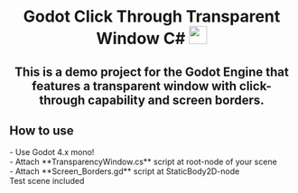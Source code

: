 <h1 align="center">Godot Click Through Transparent Window C#</a>
<img src="https://upload.wikimedia.org/wikipedia/commons/thumb/6/6a/Godot_icon.svg/2048px-Godot_icon.svg.png" height="32"/></h1>
<h2 align="center"> This is a demo project for the Godot Engine that features a transparent window with click-through capability and screen borders.</h2>

<h2>How to use </h2>
- Use Godot 4.x mono!
<br>
- Attach **TransparencyWindow.cs** script at root-node of your scene
<br>
- Attach **Screen_Borders.gd** script at StaticBody2D-node
<br>
Test scene included
